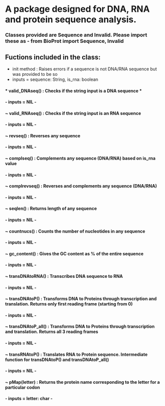  # A package designed for DNA, RNA and protein sequence analysis.
 ### Classes provided are Sequence and Invalid. Please import these as - from BioProt import Sequence, Invalid
 ## Fuctions included in the class:
 * init method : Raises errors if a sequence is not DNA/RNA sequence but was provided to be so
  * inputs = sequence: String, is_rna: boolean
 #### * valid_DNAseq() : Checks if the string input is a DNA sequence *
   #### - inputs = NIL -
 #### ~ valid_RNAseq() : Checks if the string input is an RNA sequence
   #### - inputs = NIL -
 #### ~ revseq() : Reverses any sequence
   #### - inputs = NIL -
 #### ~ complseq() : Complements any sequence (DNA/RNA) based on is_rna value
   #### - inputs = NIL -
#### ~ complrevseq() : Reverses and complements any sequence (DNA/RNA)
   #### - inputs = NIL -
#### ~ seqlen() : Returns length of any sequence
   #### - inputs = NIL -
#### ~ countnucs() : Counts the number of nucleotides in any sequence
   #### - inputs = NIL -
#### ~ gc_content() : Gives the GC content as % of the entire sequence
   #### - inputs = NIL -
#### ~ transDNAtoRNA() : Transcribes DNA sequence to RNA
   #### - inputs = NIL -
#### ~ transDNAtoP() : Transforms DNA to Proteins through transcription and translation. Returns only first reading frame (starting from 0)
   #### - inputs = NIL -
#### ~ transDNAtoP_all() : Transforms DNA to Proteins through transcription and translation. Returns all 3 reading frames 
   #### - inputs = NIL -
#### ~ transRNAtoP() : Translates RNA to Protein sequence. Intermediate function for transDNAtoP() and transDNAtoP_all()
   #### - inputs = NIL -
#### ~ pMap(letter) : Returns the protein name corresponding to the letter for a particular codon
  #### - inputs = letter: char -
    
